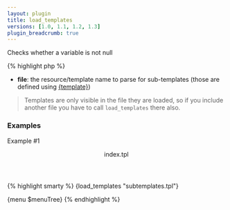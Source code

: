```yaml
---
layout: plugin
title: load_templates
versions: [1.0, 1.1, 1.2, 1.3]
plugin_breadcrumb: true
---
```


Checks whether a variable is not null
<div class="code-box">
{% highlight php %}
<?php
load_templates(string $file)
{% endhighlight %}
</div>

* **file**: the resource/template name to parse for sub-templates (those are defined using [{template}](/documentation/1.2.x/blocks/template.html))

> Templates are only visible in the file they are loaded, so if you include another file you have to call `load_templates` there also.

### Examples
Example #1
<div class="code-box">
<header>index.tpl</header>
{% highlight smarty %}
{load_templates "subtemplates.tpl"}
 
{menu $menuTree}
{% endhighlight %}
</div>